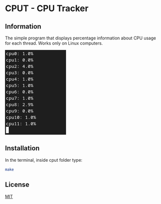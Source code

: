 # CPUT - CPU Tracker

## Information

The simple program that displays percentage information about CPU usage for each thread. Works only on Linux computers.

![Sreen](./img1.png)

## Installation

In the terminal, inside cput folder type:

```bash
make
```

## License

[MIT](./LICENSE)
